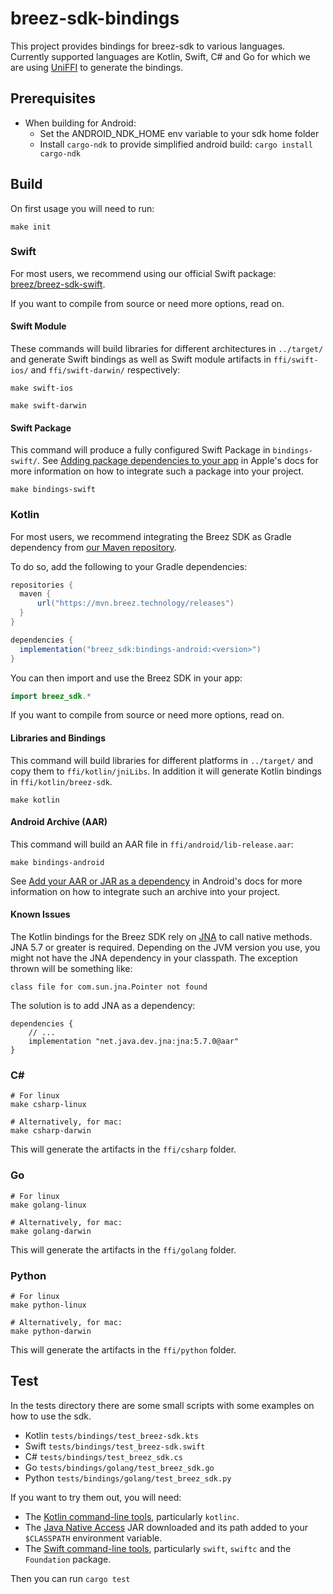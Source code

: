 # breez-sdk-bindings

This project provides bindings for breez-sdk to various languages.
Currently supported languages are Kotlin, Swift, C# and Go for which we are using [UniFFI](https://github.com/mozilla/uniffi-rs) to generate the bindings.

## Prerequisites
* When building for Android:
  * Set the ANDROID_NDK_HOME env variable to your sdk home folder
  * Install `cargo-ndk` to provide simplified android build: ```cargo install cargo-ndk```

## Build

On first usage you will need to run:

```
make init
```

### Swift

For most users, we recommend using our official Swift package: [breez/breez-sdk-swift](https://github.com/breez/breez-sdk-swift).

If you want to compile from source or need more options, read on.

#### Swift Module

These commands will build libraries for different architectures in `../target/` and generate Swift bindings as well as Swift module artifacts in `ffi/swift-ios/` and `ffi/swift-darwin/` respectively:

```
make swift-ios
```

```
make swift-darwin
```

#### Swift Package

This command will produce a fully configured Swift Package in `bindings-swift/`.
See [Adding package dependencies to your app](https://developer.apple.com/documentation/xcode/adding-package-dependencies-to-your-app) in Apple's docs for more information on how to integrate such a package into your project.

```
make bindings-swift
```

### Kotlin

For most users, we recommend integrating the Breez SDK as Gradle dependency from [our Maven repository](https://mvn.breez.technology/releases).

To do so, add the following to your Gradle dependencies:

``` groovy
repositories {
  maven {
      url("https://mvn.breez.technology/releases")
  }
}

dependencies {
  implementation("breez_sdk:bindings-android:<version>")
}
```

You can then import and use the Breez SDK in your app:

``` kotlin
import breez_sdk.*
```

If you want to compile from source or need more options, read on.

#### Libraries and Bindings

This command will build libraries for different platforms in `../target/` and copy them to `ffi/kotlin/jniLibs`.
In addition it will generate Kotlin bindings in `ffi/kotlin/breez-sdk`.

```
make kotlin
```

#### Android Archive (AAR)

This command will build an AAR file in `ffi/android/lib-release.aar`:

```
make bindings-android
```

See [Add your AAR or JAR as a dependency](https://developer.android.com/studio/projects/android-library#psd-add-aar-jar-dependency) in Android's docs for more information on how to integrate such an archive into your project.

#### Known Issues

The Kotlin bindings for the Breez SDK rely on [JNA](https://github.com/java-native-access/jna) to call native methods. JNA 5.7 or greater is required. Depending on the JVM version you use, you might not have the JNA dependency in your classpath. The exception thrown will be something like:

```
class file for com.sun.jna.Pointer not found
```

The solution is to add JNA as a dependency:

```
dependencies {
    // ...
    implementation "net.java.dev.jna:jna:5.7.0@aar"
}
```

### C#

```
# For linux
make csharp-linux

# Alternatively, for mac:
make csharp-darwin
```

This will generate the artifacts in the `ffi/csharp` folder.

### Go

```
# For linux
make golang-linux

# Alternatively, for mac:
make golang-darwin
```

This will generate the artifacts in the `ffi/golang` folder.

### Python

```
# For linux
make python-linux

# Alternatively, for mac:
make python-darwin
```

This will generate the artifacts in the `ffi/python` folder.

## Test

In the tests directory there are some small scripts with some examples on how to use the sdk.
  * Kotlin `tests/bindings/test_breez-sdk.kts`
  * Swift `tests/bindings/test_breez-sdk.swift`  
  * C# `tests/bindings/test_breez_sdk.cs`
  * Go `tests/bindings/golang/test_breez_sdk.go`
  * Python `tests/bindings/golang/test_breez_sdk.py`

If you want to try them out, you will need:

* The [Kotlin command-line tools](https://kotlinlang.org/docs/tutorials/command-line.html), particularly `kotlinc`.
* The [Java Native Access](https://github.com/java-native-access/jna#download) JAR downloaded and its path
  added to your `$CLASSPATH` environment variable.
* The [Swift command-line tools](https://swift.org/download/), particularly `swift`, `swiftc` and
  the `Foundation` package.

Then you can run ```cargo test```

